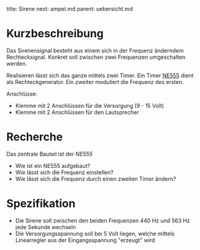 title: Sirene
next: ampel.md
parent: uebersicht.md

# Kurzbeschreibung
Das Sirenensignal besteht aus einem sich in der Frequenz änderndem Rechtecksignal. Konkret soll zwischen zwei Frequenzen
umgeschalten werden.

Realisieren lässt sich das ganze mittels zwei Timer. Ein Timer [NE555](https://de.wikipedia.org/wiki/NE555) dient als
Rechteckgenerator. Ein zweiter moduliert die Frequenz des ersten.

Anschlüsse:

* Klemme mit 2 Anschlüssen für die Versorgung (9 - 15 Volt)
* Klemme mit 2 Anschlüssen für den Lautsprecher

# Recherche
Das zentrale Bauteil ist der *NE555*

* Wie ist ein NE555 aufgebaut?
* Wie lässt sich die Frequenz einstellen?
* Wie lässt sich die Frequenz durch einen zweiten Timer ändern?

# Spezifikation
* Die Sirene soll zwischen den beiden Frequenzen 440 Hz und 563 Hz jede Sekunde wechseln
* Die Versorgungsspannung soll bei 5 Volt liegen, welche mittels Linearregler aus der Eingangsspannung "erzeugt" wird
